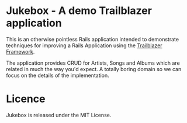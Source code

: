 # Jukebox - A demo Trailblazer application

This is an otherwise pointless Rails application intended to demonstrate
techniques for improving a Rails Application using the
[Trailblazer Framework](http://trailblazer.to/).

The application provides CRUD for Artists, Songs and Albums which are related
in much the way you'd expect. A totally boring domain so we can focus on the
details of the implementation.

# Licence
Jukebox is released under the MIT License.

